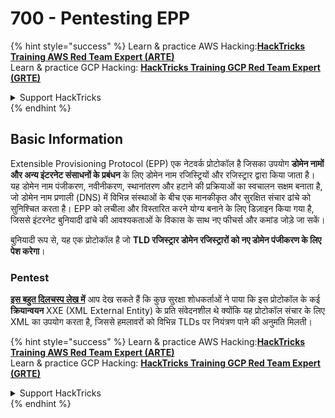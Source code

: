 # 700 - Pentesting EPP

{% hint style="success" %}
Learn & practice AWS Hacking:<img src="/.gitbook/assets/arte.png" alt="" data-size="line">[**HackTricks Training AWS Red Team Expert (ARTE)**](https://training.hacktricks.xyz/courses/arte)<img src="/.gitbook/assets/arte.png" alt="" data-size="line">\
Learn & practice GCP Hacking: <img src="/.gitbook/assets/grte.png" alt="" data-size="line">[**HackTricks Training GCP Red Team Expert (GRTE)**<img src="/.gitbook/assets/grte.png" alt="" data-size="line">](https://training.hacktricks.xyz/courses/grte)

<details>

<summary>Support HackTricks</summary>

* Check the [**subscription plans**](https://github.com/sponsors/carlospolop)!
* **Join the** 💬 [**Discord group**](https://discord.gg/hRep4RUj7f) or the [**telegram group**](https://t.me/peass) or **follow** us on **Twitter** 🐦 [**@hacktricks\_live**](https://twitter.com/hacktricks\_live)**.**
* **Share hacking tricks by submitting PRs to the** [**HackTricks**](https://github.com/carlospolop/hacktricks) and [**HackTricks Cloud**](https://github.com/carlospolop/hacktricks-cloud) github repos.

</details>
{% endhint %}

## Basic Information

Extensible Provisioning Protocol (EPP) एक नेटवर्क प्रोटोकॉल है जिसका उपयोग **डोमेन नामों और अन्य इंटरनेट संसाधनों के प्रबंधन** के लिए डोमेन नाम रजिस्ट्रियों और रजिस्ट्रार द्वारा किया जाता है। यह डोमेन नाम पंजीकरण, नवीनीकरण, स्थानांतरण और हटाने की प्रक्रियाओं का स्वचालन सक्षम बनाता है, जो डोमेन नाम प्रणाली (DNS) में विभिन्न संस्थाओं के बीच एक मानकीकृत और सुरक्षित संचार ढांचे को सुनिश्चित करता है। EPP को लचीला और विस्तारित करने योग्य बनाने के लिए डिज़ाइन किया गया है, जिससे इंटरनेट बुनियादी ढांचे की आवश्यकताओं के विकास के साथ नए फीचर्स और कमांड जोड़े जा सकें।

बुनियादी रूप से, यह एक प्रोटोकॉल है जो **TLD रजिस्ट्रार डोमेन रजिस्ट्रारों को नए डोमेन पंजीकरण के लिए पेश करेगा**।

### Pentest

[**इस बहुत दिलचस्प लेख में**](https://hackcompute.com/hacking-epp-servers/) आप देख सकते हैं कि कुछ सुरक्षा शोधकर्ताओं ने पाया कि इस प्रोटोकॉल के कई **क्रियान्वयन** XXE (XML External Entity) के प्रति संवेदनशील थे क्योंकि यह प्रोटोकॉल संचार के लिए XML का उपयोग करता है, जिससे हमलावरों को विभिन्न TLDs पर नियंत्रण पाने की अनुमति मिलती।

{% hint style="success" %}
Learn & practice AWS Hacking:<img src="/.gitbook/assets/arte.png" alt="" data-size="line">[**HackTricks Training AWS Red Team Expert (ARTE)**](https://training.hacktricks.xyz/courses/arte)<img src="/.gitbook/assets/arte.png" alt="" data-size="line">\
Learn & practice GCP Hacking: <img src="/.gitbook/assets/grte.png" alt="" data-size="line">[**HackTricks Training GCP Red Team Expert (GRTE)**<img src="/.gitbook/assets/grte.png" alt="" data-size="line">](https://training.hacktricks.xyz/courses/grte)

<details>

<summary>Support HackTricks</summary>

* Check the [**subscription plans**](https://github.com/sponsors/carlospolop)!
* **Join the** 💬 [**Discord group**](https://discord.gg/hRep4RUj7f) or the [**telegram group**](https://t.me/peass) or **follow** us on **Twitter** 🐦 [**@hacktricks\_live**](https://twitter.com/hacktricks\_live)**.**
* **Share hacking tricks by submitting PRs to the** [**HackTricks**](https://github.com/carlospolop/hacktricks) and [**HackTricks Cloud**](https://github.com/carlospolop/hacktricks-cloud) github repos.

</details>
{% endhint %}
